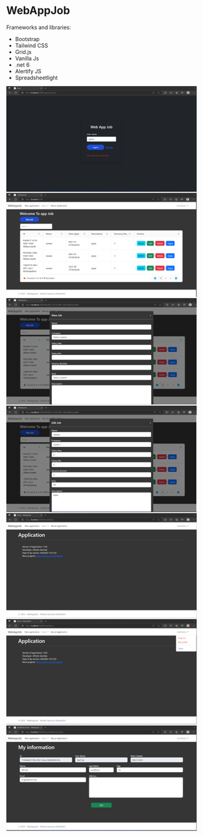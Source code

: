 # WebAppJob

Frameworks and libraries:

* Bootstrap
* Tailwind CSS
* Grid.js
* Vanilla Js
* .net 6
* Alertify JS
* Spreadsheetlight

![cap7](https://github.com/AlfredoSV/WebAppJob/blob/master/Captures/cap7.png)
![cap1](https://github.com/AlfredoSV/WebAppJob/blob/master/Captures/cap1.png)
![cap2](https://github.com/AlfredoSV/WebAppJob/blob/master/Captures/cap2.png)
![cap3](https://github.com/AlfredoSV/WebAppJob/blob/master/Captures/cap3.png)
![cap4](https://github.com/AlfredoSV/WebAppJob/blob/master/Captures/cap4.png)
![cap5](https://github.com/AlfredoSV/WebAppJob/blob/master/Captures/cap5.png)
![cap6](https://github.com/AlfredoSV/WebAppJob/blob/master/Captures/cap6.png)
